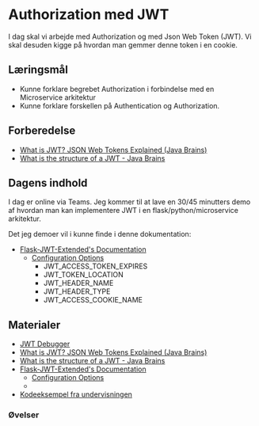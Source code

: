 # Authorization med JWT
I dag skal vi arbejde med Authorization og med Json Web Token (JWT). Vi skal desuden kigge på hvordan man gemmer denne token i en cookie.

## Læringsmål
* Kunne forklare begrebet Authorization i forbindelse med en Microservice arkitektur
* Kunne forklare forskellen på Authentication og Authorization.


## Forberedelse
* [What is JWT? JSON Web Tokens Explained (Java Brains)](https://www.youtube.com/watch?v=soGRyl9ztjI)
* [What is the structure of a JWT - Java Brains](https://www.youtube.com/watch?v=_XbXkVdoG_0)

## Dagens indhold
I dag er online via Teams. 
Jeg kommer til at lave en 30/45 minutters demo af hvordan man kan implementere JWT i en flask/python/microservice arkitektur. 

Det jeg demoer vil i kunne finde i denne dokumentation:

* [Flask-JWT-Extended's Documentation](https://flask-jwt-extended.readthedocs.io/en/stable/)
    * [Configuration Options](https://flask-jwt-extended.readthedocs.io/en/stable/options.html)
        * JWT_ACCESS_TOKEN_EXPIRES
        * JWT_TOKEN_LOCATION
        * JWT_HEADER_NAME
        * JWT_HEADER_TYPE
        * JWT_ACCESS_COOKIE_NAME



<!-- TODO -->
<!-- 
* Implementer JWT
* Implementer cookie
* Implementer roller (admin/employee/bruger)
 -->

## Materialer
* [JWT Debugger](https://jwt.io/#debugger-io)
* [What is JWT? JSON Web Tokens Explained (Java Brains)](https://www.youtube.com/watch?v=soGRyl9ztjI)
* [What is the structure of a JWT - Java Brains](https://www.youtube.com/watch?v=_XbXkVdoG_0)
* [Flask-JWT-Extended's Documentation](https://flask-jwt-extended.readthedocs.io/en/stable/)
    * [Configuration Options](https://flask-jwt-extended.readthedocs.io/en/stable/options.html)
    * []()
* [Kodeeksempel fra undervisningen](https://github.com/ITAKEA/kode_fra_undervisning_e24/tree/master/jwt)

### Øvelser

<!--
#### Øv.1:
Lav følgen de tutorial:
* [Implementing JWT Authentication with Cookies in a Dockerized Flask Microservice Architecture](materialer/jwt_tutorial.md)
-->
